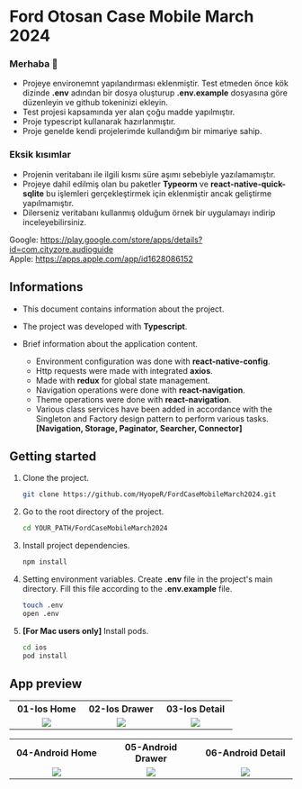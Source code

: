 # Ford Otosan Case Mobile March 2024

### **Merhaba** 👋
- Projeye environemnt yapılandırması eklenmiştir. Test etmeden önce kök dizinde **.env** adından bir dosya oluşturup **.env.example** dosyasına göre düzenleyin ve github tokeninizi ekleyin.
- Test projesi kapsamında yer alan çoğu madde yapılmıştır.
- Proje typescript kullanarak hazırlanmıştır.
- Proje genelde kendi projelerimde kullandığım bir mimariye sahip.


### **Eksik kısımlar**
- Projenin veritabanı ile ilgili kısmı süre aşımı sebebiyle yazılamamıştır.
- Projeye dahil edilmiş olan bu paketler **Typeorm** ve **react-native-quick-sqlite** bu işlemleri gerçekleştirmek için eklenmiştir ancak geliştirme yapılmamıştır.
- Dilerseniz veritabanı kullanmış olduğum örnek bir uygulamayı indirip inceleyebilirsiniz.

Google: https://play.google.com/store/apps/details?id=com.cityzore.audioguide <br />
Apple: https://apps.apple.com/app/id1628086152


## Informations
- This document contains information about the project.

- The project was developed with **Typescript**.

- Brief information about the application content.
   - Environment configuration was done with **react-native-config**.
   - Http requests were made with integrated **axios**.
   - Made with **redux** for global state management.
   - Navigation operations were done with **react-navigation**.
   - Theme operations were done with **react-navigation**.
   - Various class services have been added in accordance with the Singleton and Factory design pattern to perform various tasks. **[Navigation, Storage, Paginator, Searcher, Connector]**


## Getting started
1. Clone the project.<br/>
   ```bash
   git clone https://github.com/HyopeR/FordCaseMobileMarch2024.git
   ```

2. Go to the root directory of the project.<br/>
   ```bash
   cd YOUR_PATH/FordCaseMobileMarch2024
   ```

3. Install project dependencies.<br/>
   ```bash
   npm install
   ```

4. Setting environment variables. Create **.env** file in the project's main directory. Fill this file according to the **.env.example** file.<br/>
   ```bash
   touch .env
   open .env
   ```

5. **[For Mac users only]** Install pods.<br/>
   ```bash
   cd ios
   pod install
   ```


## App preview
<table style="width: 100%">
  <tr>
    <th style="width: 33%">01-Ios Home</th>
    <th style="width: 33%">02-Ios Drawer</th>
    <th style="width: 33%">03-Ios Detail</th>
  </tr>
  <tr>
    <td style="text-align: center">
       <img src="https://github.com/HyopeR/FordCaseMobileMarch2024/assets/36919703/bbf222e9-a73d-4b7d-a863-9db28e1474e3" />
    </td>
    <td style="text-align: center">
       <img src="https://github.com/HyopeR/FordCaseMobileMarch2024/assets/36919703/7614d1ab-eac5-4f91-89f4-17789784ecc6" />
    </td>
    <td style="text-align: center">
       <img src="https://github.com/HyopeR/FordCaseMobileMarch2024/assets/36919703/66ba19f1-2fb8-4388-a859-375a7f815d07" />
    </td>
  </tr>
</table>

<table style="width: 100%">
  <tr>
    <th style="width: 33%">04-Android Home</th>
    <th style="width: 33%">05-Android Drawer</th>
    <th style="width: 33%">06-Android Detail</th>
  </tr>
  <tr>
    <td style="text-align: center">
       <img src="https://github.com/HyopeR/FordCaseMobileMarch2024/assets/36919703/e4883d6f-50d4-4518-a07c-99482b18f089" />
    </td>
    <td style="text-align: center">
       <img src="https://github.com/HyopeR/FordCaseMobileMarch2024/assets/36919703/bce18f1b-92c0-4895-8693-74d390fd3b4d" />
    </td>
    <td style="text-align: center">
       <img src="https://github.com/HyopeR/FordCaseMobileMarch2024/assets/36919703/8e74ea76-2498-465e-9a82-8a840063534d" />
    </td>
  </tr>
</table>

